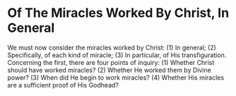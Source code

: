 # Of The Miracles Worked By Christ, In General

We must now consider the miracles worked by Christ: (1) In general; (2) Specifically, of each kind of miracle; (3) In particular, of His transfiguration.  Concerning the first, there are four points of inquiry:
(1) Whether Christ should have worked miracles?
(2) Whether He worked them by Divine power?
(3) When did He begin to work miracles?
(4) Whether His miracles are a sufficient proof of His Godhead?